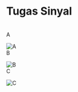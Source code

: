 # Tugas Sinyal
<br>
A

![A](https://github.com/Dhimmmmr/TugasSinyal/assets/144815859/42be27be-4d41-4a64-b903-cd3aa6321cb4)
<br>
B

![B](https://github.com/Dhimmmmr/TugasSinyal/assets/144815859/c854126e-e154-4cc0-ba3f-9e6e11c7e5ae)
<br>
C

![C](https://github.com/Dhimmmmr/TugasSinyal/assets/144815859/58b41882-b073-4113-aea0-c6d1061cf5b4)


